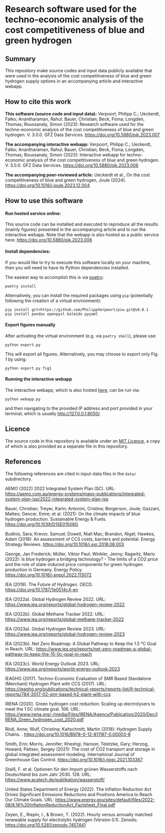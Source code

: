 # Research software used for the techno-economic analysis of the cost competitiveness of blue and green hydrogen

## Summary
This repository make source codes and input data publicly available that were used in the analysis of the cost competitiveness of blue and green hydrogen  supply options in an accompanying article and interactive webapp.

## How to cite this work

**This software (source code and input data):**
Verpoort, Philipp C.; Ueckerdt, Falko; Anantharaman, Rahul; Bauer, Christian; Beck, Fiona; Longden, Thomas; Roussanaly, Simon (2023): Research software used for the techno-economic analysis of the cost competitiveness of blue and green hydrogen. V. 3.0.0. GFZ Data Services. https://doi.org/10.5880/pik.2023.007

**The accompanying interactive webapp:**
Verpoort, Philipp C.; Ueckerdt, Falko; Anantharaman, Rahul; Bauer, Christian; Beck, Fiona; Longden, Thomas; Roussanaly, Simon (2023): Interactive webapp for techno-economic analysis of the cost competitiveness of blue and green hydrogen. V. 3.0.0. GFZ Data Services. https://doi.org/10.5880/pik.2023.006

**The accompanying peer-reviewed article:**
Ueckerdt et al., On the cost competitiveness of blue and green hydrogen, Joule (2024). https://doi.org/10.1016/j.joule.2023.12.004

## How to use this software

#### Run hosted service online:
This source code can be installed and executed to reproduce all the results (mainly figures) presented in the accompanying article and to run the interactive webapp. Note that the webapp is also hosted as a public service here: https://doi.org/10.5880/pik.2023.006

#### Install dependencies:
If you would like to try to execute this software locally on your machine, then you will need to have its Python dependencies installed.

The easiest way to accomplish this is via [poetry](https://python-poetry.org/):
```commandline
poetry install
```

Alternatively, you can install the required packages using `pip` (potentially following the creation of a virtual environment):

```commandline
pip install git+https://github.com/PhilippVerpoort/piw.git@v0.8.1
pip install pandas openpyxl kaleido pyyaml
```

#### Export figures manually
After activating the virtual environment (e.g. via `poetry shell`), please use:
```commandline
python export.py
```
This will export all figures. Alternatively, you may choose to export only Fig. 1 by using:
```commandline
python export.py fig1
```

#### Running the interactive webapp
The interactive webapp, which is also hosted [here](https://doi.org/10.5880/pik.2023.006), can be run via: 
```commandline
python webapp.py
```
and then navigating to the provided IP address and port provided in your terminal, which is usually http://127.0.0.1:8050/.


## Licence
The source code in this repository is available under an [MIT Licence](https://opensource.org/licenses/MIT), a copy of which is also provided as a separate file in this repository.


## References
The following references are cited in input-data files in the `data/` subdirectory.

AEMO (2022) 2022 Integrated System Plan (SC). URL: https://aemo.com.au/energy-systems/major-publications/integrated-system-plan-isp/2022-integrated-system-plan-isp

Bauer, Christian; Treyer, Karin; Antonini, Cristina; Bergerson, Joule; Gazzani, Matteo; Gencer, Emre; et al. (2021): On the climate impacts of blue hydrogen production. Sustainable Energy & Fuels. https://doi.org/10.1039/D1SE01508G

Budinis, Sara; Krevor, Samuel; Dowell, Niall Mac; Brandon, Nigel; Hawkes, Adam (2018): An assessment of CCS costs, barriers and potential. Energy Strategy Reviews. https://doi.org/10.1016/j.esr.2018.08.003

George, Jan Frederick; Müller, Viktor Paul; Winkler, Jenny; Ragwitz, Mario (2022): Is blue hydrogen a bridging technology? - The limits of a CO2 price and the role of state-induced price components for green hydrogen production in Germany. Energy Policy. https://doi.org/10.1016/j.enpol.2022.113072

IEA (2019). The Future of Hydrogen. OECD. https://doi.org/10.1787/1e0514c4-en

IEA (2022a). Global Hydrogen Review 2022. URL: https://www.iea.org/reports/global-hydrogen-review-2022

IEA (2022b). Global Methane Tracker 2022. URL: https://www.iea.org/reports/global-methane-tracker-2022

IEA (2023a). Global Hydrogen Review 2023. URL: https://www.iea.org/reports/global-hydrogen-review-2023

IEA (2023b). Net Zero Roadmap: A Global Pathway to Keep the 1.5 °C Goal in Reach. URL: https://www.iea.org/reports/net-zero-roadmap-a-global-pathway-to-keep-the-15-0c-goal-in-reach

IEA (2023c). World Energy Outlook 2023. URL: https://www.iea.org/reports/world-energy-outlook-2023

IEAGHG (2017). Techno-Economic Evaluation of SMR Based Standalone (Merchant) Hydrogen Plant with CCS (2017). URL: https://ieaghg.org/publications/technical-reports/reports-list/9-technical-reports/784-2017-02-smr-based-h2-plant-with-ccs

IRENA (2020). Green hydrogen cost reduction: Scaling up electrolysers to meet the 1.5C climate goal. 106. URL: https://www.irena.org/-/media/Files/IRENA/Agency/Publication/2020/Dec/IRENA_Green_hydrogen_cost_2020.pdf

Rödl, Anne; Wulf, Christina; Kaltschmitt, Martin (2018): Hydrogen Supply Chains. . https://doi.org/10.1016/B978-0-12-811197-0.00003-8

Smith, Erin; Morris, Jennifer; Kheshgi, Haroon; Teletzke, Gary; Herzog, Howard; Paltsev, Sergey (2021): The cost of CO2 transport and storage in global integrated assessment modeling. International Journal of Greenhouse Gas Control. https://doi.org/10.1016/j.ijggc.2021.103367

Staiß, F. et al. Optionen für den Import grünen Wasserstoffs nach Deutschland bis zum Jahr 2030. 128. URL: https://www.acatech.de/publikation/wasserstoff/

United States Department of Energy (2022). The Inflation Reduction Act Drives Significant Emissions Reductions and Positions America to Reach Our Climate Goals. URL: https://www.energy.gov/sites/default/files/2022-08/8.18%20InflationReductionAct_Factsheet_Final.pdf

Zeyen, E., Riepin, I., & Brown, T. (2022). Hourly versus annually matched renewable supply for electrolytic hydrogen (Version 0.1). Zenodo. https://doi.org/10.5281/zenodo.7457441

